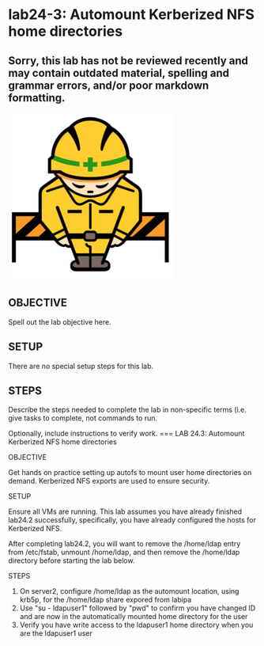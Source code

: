 # lab24-3: Automount Kerberized NFS home directories
## Sorry, this lab has not be reviewed recently and may contain outdated material, spelling and grammar errors, and/or poor markdown formatting.

![Image of construction sign](../images/ConstructionSign.png)

## OBJECTIVE

Spell out the lab objective here.

## SETUP

There are no special setup steps for this lab.

## STEPS

Describe the steps needed to complete the lab in non-specific terms (i.e. give
tasks to complete, not commands to run.

Optionally, include instructions to verify work.
=== LAB 24.3: Automount Kerberized NFS home directories

OBJECTIVE

Get hands on practice setting up autofs to mount user home directories on
demand.  Kerberized NFS exports are used to ensure security.

SETUP

Ensure all VMs are running.  This lab assumes you have already finished lab24.2
successfully, specifically, you have already configured the hosts for
Kerberized NFS.

After completing lab24.2, you will want to remove the /home/ldap entry from
/etc/fstab, unmount /home/ldap, and then remove the /home/ldap directory before
starting the lab below.

STEPS

1.  On server2, configure /home/ldap as the automount location, using krb5p, for
    the /home/ldap share expored from labipa
2.  Use "su - ldapuser1" followed by "pwd" to confirm you have changed ID and
    are now in the automatically mounted home directory for the user
3.  Verify you have write access to the ldapuser1 home directory when you are
    the ldapuser1 user
